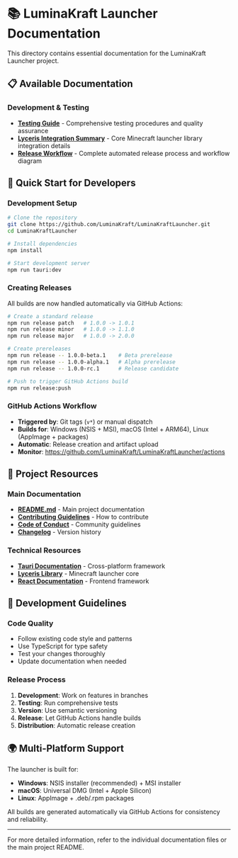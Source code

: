 # 📚 LuminaKraft Launcher Documentation

This directory contains essential documentation for the LuminaKraft Launcher project.

## 📋 Available Documentation

### Development & Testing
- **[Testing Guide](TESTING_GUIDE.md)** - Comprehensive testing procedures and quality assurance
- **[Lyceris Integration Summary](LYCERIS_INTEGRATION_SUMMARY.md)** - Core Minecraft launcher library integration details
- **[Release Workflow](RELEASE_WORKFLOW.md)** - Complete automated release process and workflow diagram

## 🚀 Quick Start for Developers

### Development Setup
```bash
# Clone the repository
git clone https://github.com/LuminaKraft/LuminaKraftLauncher.git
cd LuminaKraftLauncher

# Install dependencies
npm install

# Start development server
npm run tauri:dev
```

### Creating Releases
All builds are now handled automatically via GitHub Actions:

```bash
# Create a standard release
npm run release patch   # 1.0.0 -> 1.0.1
npm run release minor   # 1.0.0 -> 1.1.0
npm run release major   # 1.0.0 -> 2.0.0

# Create prereleases
npm run release -- 1.0.0-beta.1    # Beta prerelease
npm run release -- 1.0.0-alpha.1   # Alpha prerelease
npm run release -- 1.0.0-rc.1      # Release candidate

# Push to trigger GitHub Actions build
npm run release:push
```

### GitHub Actions Workflow
- **Triggered by**: Git tags (`v*`) or manual dispatch
- **Builds for**: Windows (NSIS + MSI), macOS (Intel + ARM64), Linux (AppImage + packages)
- **Automatic**: Release creation and artifact upload
- **Monitor**: https://github.com/LuminaKraft/LuminaKraftLauncher/actions

## 📖 Project Resources

### Main Documentation
- **[README.md](../README.md)** - Main project documentation
- **[Contributing Guidelines](../CONTRIBUTING.md)** - How to contribute
- **[Code of Conduct](../CODE_OF_CONDUCT.md)** - Community guidelines
- **[Changelog](../CHANGELOG.md)** - Version history

### Technical Resources
- **[Tauri Documentation](https://tauri.app/v1/guides/)** - Cross-platform framework
- **[Lyceris Library](../lyceris-main/)** - Minecraft launcher core
- **[React Documentation](https://react.dev/)** - Frontend framework

## 🔧 Development Guidelines

### Code Quality
- Follow existing code style and patterns
- Use TypeScript for type safety
- Test your changes thoroughly
- Update documentation when needed

### Release Process
1. **Development**: Work on features in branches
2. **Testing**: Run comprehensive tests
3. **Version**: Use semantic versioning
4. **Release**: Let GitHub Actions handle builds
5. **Distribution**: Automatic release creation

## 🌍 Multi-Platform Support

The launcher is built for:
- **Windows**: NSIS installer (recommended) + MSI installer
- **macOS**: Universal DMG (Intel + Apple Silicon)
- **Linux**: AppImage + .deb/.rpm packages

All builds are generated automatically via GitHub Actions for consistency and reliability.

---

For more detailed information, refer to the individual documentation files or the main project README. 